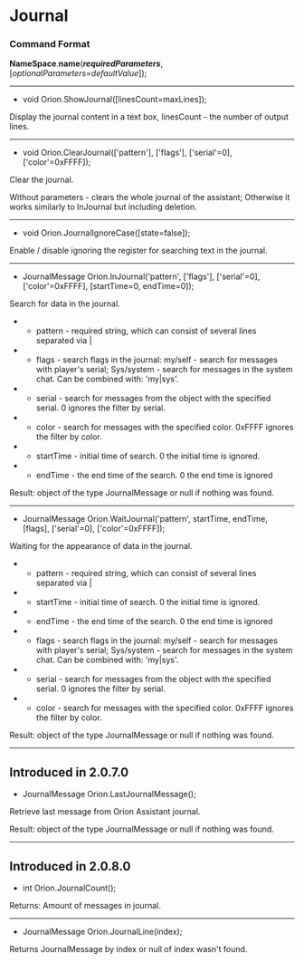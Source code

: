 # Journal

### Command Format

**NameSpace**.**name**(_**requiredParameters**_, [_optionalParameters=defaultValue_]);

***

- void Orion.ShowJournal([linesCount=maxLines]);

Display the journal content in a text box, linesCount - the number of output lines.

***

- void Orion.ClearJournal(['pattern'], ['flags'], ['serial'=0], ['color'=0xFFFF]);

Clear the journal.

Without parameters - clears the whole journal of the assistant; Otherwise it works similarly to InJournal but including deletion.

***

- void Orion.JournalIgnoreCase([state=false]);

Enable / disable ignoring the register for searching text in the journal.

***

- JournalMessage Orion.InJournal('pattern', ['flags'], ['serial'=0], ['color'=0xFFFF], [startTime=0, endTime=0]);

Search for data in the journal.

- - pattern - required string, which can consist of several lines separated via |

- - flags - search flags in the journal: my/self - search for messages with player's serial; Sys/system - search for messages in the system chat. Can be combined with: 'my|sys'.

- - serial - search for messages from the object with the specified serial. 0 ignores the filter by serial.

- - color - search for messages with the specified color. 0xFFFF ignores the filter by color.

- - startTime - initial time of search. 0 the initial time is ignored.

- - endTime - the end time of the search. 0 the end time is ignored

Result: object of the type JournalMessage or null if nothing was found.

***

- JournalMessage Orion.WaitJournal('pattern', startTime, endTime, [flags], ['serial'=0], ['color'=0xFFFF]);

Waiting for the appearance of data in the journal.

- - pattern - required string, which can consist of several lines separated via |

- - startTime - initial time of search. 0 the initial time is ignored.

- - endTime - the end time of the search. 0 the end time is ignored

- - flags - search flags in the journal: my/self - search for messages with player's serial; Sys/system - search for messages in the system chat. Can be combined with: 'my|sys'.

- - serial - search for messages from the object with the specified serial. 0 ignores the filter by serial.

- - color - search for messages with the specified color. 0xFFFF ignores the filter by color.

Result: object of the type JournalMessage or null if nothing was found.

***

## Introduced in 2.0.7.0

- JournalMessage Orion.LastJournalMessage();

Retrieve last message from Orion Assistant journal.

Result: object of the type JournalMessage or null if nothing was found.

***

## Introduced in 2.0.8.0

- int Orion.JournalCount();

Returns: Amount of messages in journal.

***

- JournalMessage Orion.JournalLine(index);

Returns JournalMessage by index or null of index wasn't found.
